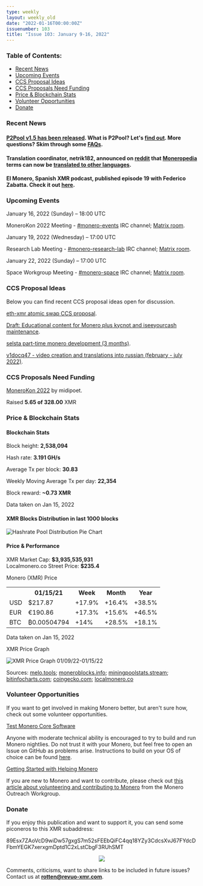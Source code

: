 ```yaml
---
type: weekly
layout: weekly_old
date: "2022-01-16T00:00:00Z"
issuenumber: 103
title: "Issue 103: January 9-16, 2022"
---
```


<h3>Table of Contents:</h3>
<ul class="contents">
    <li><a href="#news">Recent News</a></li>
    <li><a href="#events">Upcoming Events</a></li>
    <li><a href="#ideas">CCS Proposal Ideas</a></li>
    <li><a href="#proposals">CCS Proposals Need Funding</a></li>
    <li><a href="#stats">Price & Blockchain Stats</a></li>
    <li><a href="#volunteer">Volunteer Opportunities</a></li>
    <li><a href="#donate">Donate</a></li>
</ul>

<h3 id="news">Recent News</h3>

<div class="newsbyte">
    <h4><a href="https://github.com/SChernykh/p2pool/releases/tag/v1.5" target="_blank">P2Pool v1.5 has been released</a>. What is P2Pool? Let's <a href="https://github.com/SChernykh/p2pool/blob/master/README.md" target="_blank">find out</a>. More questions? Skim through some <a href="https://p2pool.io/#faq" target="_blank">FAQs</a>.</h4>
</div>

<div class="newsbyte">
    <h4>Translation coordinator, netrik182, announced on <a href="https://teddit.net/r/Monero/comments/s1a0ok/" target="_blank">reddit</a> that <a href="https://www.getmonero.org/resources/moneropedia/" target="_blank">Moneropedia</a> terms can now be <a href="https://translate.getmonero.org/projects/getmonero-moneropedia/" target="_blank">translated to other languages</a>.</h4>
</div>

<div class="newsbyte">
    <h4>El Monero, Spanish XMR podcast, published episode 19 with Federico Zabatta. Check it out <a href="https://yewtu.be/watch?v=dKV6ahaMWW8" target="_blank">here</a>.</h4>
</div>

<h3 id="events">Upcoming Events</h3>

<div class="event">
    <p class="date" markdown="1">January 16, 2022 (Sunday) – 18:00 UTC</p>
    <p markdown="1">MoneroKon 2022 Meeting - <a href="irc://irc.libera.chat/#monero-events" target="_blank">#monero-events</a> IRC channel; <a href="https://matrix.to/#/#monero-events:monero.social" target="_blank">Matrix room</a>.</p>
</div>

<div class="event">
    <p class="date" markdown="1">January 19, 2022 (Wednesday) – 17:00 UTC</p>
    <p markdown="1">Research Lab Meeting - <a href="irc://irc.libera.chat/#monero-research-lab" target="_blank">#monero-research-lab</a> IRC channel; <a href="https://matrix.to/#/#monero-research-lab:monero.social" target="_blank">Matrix room</a>.</p>
</div>

<div class="event">
    <p class="date" markdown="1">January 22, 2022 (Sunday) – 17:00 UTC</p>
    <p markdown="1">Space Workgroup Meeting - <a href="irc://irc.libera.chat/#monero-space" target="_blank">#monero-space</a> IRC channel; <a href="https://matrix.to/#/#monero-space:monero.social" target="_blank">Matrix room</a>.</p>
</div>

<h3 id="ideas">CCS Proposal Ideas</h3>

<p>Below you can find recent CCS proposal ideas open for discussion.</p>

<div class="proposal">
<p><a href="https://repo.getmonero.org/monero-project/ccs-proposals/-/merge_requests/277" target="_blank">eth-xmr atomic swap CCS proposal</a>.</p>
</div>

<div class="proposal">
<p><a href="https://repo.getmonero.org/monero-project/ccs-proposals/-/merge_requests/273" target="_blank">Draft: Educational content for Monero plus kycnot and iseeyourcash maintenance</a>.</p>
</div>

<div class="proposal">
<p><a href="https://repo.getmonero.org/monero-project/ccs-proposals/-/merge_requests/279" target="_blank">selsta part-time monero development (3 months)</a>.</p>
</div>

<div class="proposal">
<p><a href="https://repo.getmonero.org/monero-project/ccs-proposals/-/merge_requests/280" target="_blank">v1docq47 - video creation and translations into russian (february - july 2022)</a>.</p>
</div>

<h3 id="proposals">CCS Proposals Need Funding</h3>

<div class="proposal">
    <p><a href="https://ccs.getmonero.org/proposals/MoneroKon-2022-CCS.html" target="_blank">MoneroKon 2022</a> by midipoet.</p>
    <p>Raised <b>5.65 of 328.00</b> XMR</p>
</div>

<h3 id="stats">Price & Blockchain Stats</h3>

<h4 class="stat">Blockchain Stats</h4>

<div class="bcstats">
    <p>Block height: <b>2,538,094</b></p>
    <p>Hash rate: <b>3.191 GH/s</b></p>
    <p>Average Tx per block: <b>30.83</b></p>
    <p>Weekly Moving Average Tx per day: <b>22,354</b></p>
    <p>Block reward: <b>~0.73 XMR</b></p>
</div>
<p class="note">Data taken on Jan 15, 2022</p>

<h4 class="stat">XMR Blocks Distribution in last 1000 blocks</h4>
<p><img src="/img/hashrate-pool-distribution-0116.png" alt="Hashrate Pool Distribution Pie Chart"/></p>

<h4 class="stat" id="price-stat">Price & Performance</h4>

<div class="price-intro">XMR Market Cap: <b>$3,935,535,931</b><br/>Localmonero.co Street Price: <b>$235.4</b></div>

<p class="table-title">Monero (XMR) Price</p>
<table class="price-table">
  <tr class="row1">
    <th></th>
    <th>01/15/21</th>
    <th>Week</th>
    <th>Month</th>
    <th>Year</th>
  </tr>
  <tr>
    <td data-th="XMR to">USD</td>
    <td data-th="01/15/22">$217.87</td>
    <td data-th="Week" class="green">+17.9%</td>
    <td data-th="Month" class="green">+16.4%</td>
    <td data-th="Year" class="green">+38.5%</td>
  </tr>
  <tr class="row3">
    <td data-th="XMR to">EUR</td>
    <td data-th="01/15/22">€190.86</td>
    <td data-th="Week" class="green">+17.3%</td>
    <td data-th="Month" class="green">+15.6%</td>
    <td data-th="Year" class="green">+46.5%</td>
  </tr>
  <tr>
    <td data-th="XMR to">BTC</td>
    <td data-th="01/15/22">₿0.00504794</td>
    <td data-th="Week" class="green">+14%</td>
    <td data-th="Month" class="green">+28.5%</td>
    <td data-th="Year" class="green">+18.1%</td>
  </tr>
</table>
<p class="note">Data taken on Jan 15, 2022</p>

<p class="table-title">XMR Price Graph</p>

![XMR Price Graph 01/09/22-01/15/22](/img/weekly-chart-0116.png "XMR Price Graph 01/09/22-01/15/22") 

Sources: <a href="https://melo.tools/explorer/mainnet/" target="_blank">melo.tools</a>; <a href="https://moneroblocks.info/stats/transaction-stats" target="_blank">moneroblocks.info</a>; <a href="https://miningpoolstats.stream/monero" target="_blank">miningpoolstats.stream</a>; <a href="https://bitinfocharts.com/monero/" target="_blank">bitinfocharts.com</a>; <a href="https://www.coingecko.com/en/coins/monero" target="_blank">coingecko.com</a>; <a href="https://localmonero.co/statistics" target="_blank">localmonero.co</a>

<h3 id="volunteer">Volunteer Opportunities</h3>

<p>If you want to get involved in making Monero better, but aren't sure how, check out some volunteer opportunities.</p>

<div class="newsbyte">
    <p class="date"><a href="https://github.com/monero-project/monero" target="_blank">Test Monero Core Software</a></p>
    <p>Anyone with moderate technical ability is encouraged to try to build and run Monero nightlies. Do not trust it with your Monero, but feel free to open an Issue on GitHub as problems arise. Instructions to build on your OS of choice can be found <a href="https://github.com/monero-project/monero#compiling-monero-from-source" target="_blank">here</a>. </p>
</div>

<div class="newsbyte">
    <p class="date"><a href="https://github.com/monero-project/monero" target="_blank">Getting Started with Helping Monero</a></p>
    <p>If you are new to Monero and want to contribute, please check out <a href="https://www.monerooutreach.org/stories/getting-started-helping-monero.php" target="_blank">this article about volunteering and contributing to Monero</a> from the Monero Outreach Workgroup. </p>
</div>

<h3 id="donate">Donate</h3>

<p markdown="1">If you enjoy this publication and want to support it, you can send some piconeros to this XMR subaddress:</p>

<p class="address" markdown="1">89Esx7ZAoVcD9wiDw57gxgS7m52sFEEbQiFC4qq18YZy3CdcsXvJ67FYdcDFbmYEGK7xerxgmDptd1C2xLstCbgF3RUhSMT</p>

<p><center><a href="monero:89Esx7ZAoVcD9wiDw57gxgS7m52sFEEbQiFC4qq18YZy3CdcsXvJ67FYdcDFbmYEGK7xerxgmDptd1C2xLstCbgF3RUhSMT" class="qr"><img src="/img/donate-monero.jpg" style="max-width: 200px;"/></a></center></p>

Comments, criticisms, want to share links to be included in future issues? Contact us at **rotten@revuo-xmr.com**.
